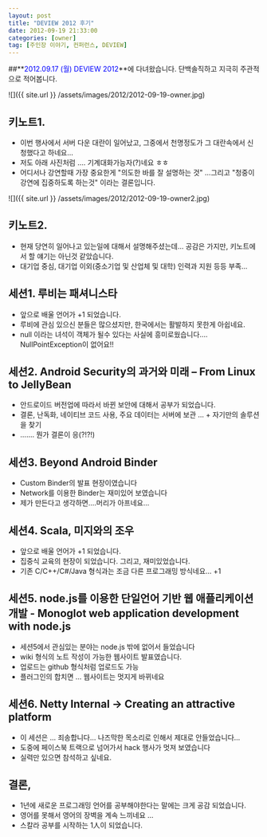 ```yaml
---
layout: post
title: "DEVIEW 2012 후기"
date: 2012-09-19 21:33:00
categories: [owner]
tag: [주인장 이야기, 컨퍼런스, DEVIEW]
---
```


##**<font color="blue">2012.09.17 (월) DEVIEW 2012</font>**에 다녀왔습니다.
단백솔직하고 지극히 주관적으로 적어봅니다.

![]({{ site.url }} /assets/images/2012/2012-09-19-owner.jpg)

## 키노트1.
 - 이번 행사에서 서버 다운 대란이 일어났고, 그중에서 천명정도가 그 대란속에서 신청했다고 하네요...
 - 저도 아래 사진처럼 .... 기계대화가능자(?)네요 ㅎㅎ
 - 어디서나 강연할때 가장 중요한게 "의도한 바를 잘 설명하는 것"
    ...그리고 "청중이 강연에 집중하도록 하는것" 이라는 결론입니다.

![]({{ site.url }} /assets/images/2012/2012-09-19-owner2.jpg)

## 키노트2.
 - 현재 당연히 일어나고 있는일에 대해서 설명해주셨는데... 공감은 가지만, 키노트에서 할 얘기는 아닌것 같았습니다.
 - 대기업 중심, 대기업 이외(중소기업 및 산업체 및 대학) 인력과 지원 등등 부족...

## 세션1. 루비는 패셔니스타
 - 앞으로 배울 언어가 +1 되었습니다.
 - 루비에 관심 있으신 분들은 많으셨지만, 한국에서는 활발하지 못한게 아쉽네요.
 - null 이라는 녀석이 객체가 될수 있다는 사실에 흥미로웠습니다.... NullPointException이 없어요!!

## 세션2. Android Security의 과거와 미래 – From Linux to JellyBean
 - 안드로이드 버전업에 따라서 바뀐 보안에 대해서 공부가 되었습니다.
 - 결론, 난독화, 네이티브 코드 사용, 주요 데이터는 서버에 보관 ... + 자기만의 솔루션을 찾기
 - ....... 뭔가 결론이 응(?!?!)

## 세션3. Beyond Android Binder
 - Custom Binder의 발표 현장이였습니다
 - Network를 이용한 Binder는 재미있어 보였습니다
 - 제가 만든다고 생각하면....머리가 아프네요...

## 세션4. Scala, 미지와의 조우
 - 앞으로 배울 언어가 +1 되었습니다.
 - 집중식 교육의 현장이 되었습니다. 그리고, 재미있었습니다.
 - 기존 C/C++/C#/Java 형식과는 조금 다른 프로그래밍 방식네요... +1

## 세션5. node.js를 이용한 단일언어 기반 웹 애플리케이션 개발 - Monoglot web application development with node.js
 - 세션5에서 관심있는 분야는 node.js 밖에 없어서 들었습니다
 - wiki 형식의 노트 작성이 가능한 웹사이트 발표였습니다.
 - 업로드는 github 형식처럼 업로드도 가능
 - 플러그인의 합치면 ... 웹사이트는 멋지게 바뀌네요

## 세션6. Netty Internal -> Creating an attractive platform
 - 이 세션은 ... 죄송합니다... 나즈막한 목소리로 인해서 제대로 안들었습니다...
 - 도중에 페이스북 트랙으로 넘어가서 hack 행사가 멋져 보였습니다
 - 실력만 있으면 참석하고 싶네요.

## 결론,
 - 1년에 새로운 프로그래밍 언어를 공부해야한다는 말에는 크게 공감 되었습니다.
 - 영어를 못해서 영어의 장벽을 계속 느끼네요 ...
 - 스칼라 공부를 시작하는 1人이 되었습니다.
